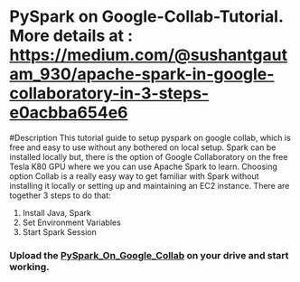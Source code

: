 # PySpark on Google-Collab-Tutorial. More details at : https://medium.com/@sushantgautam_930/apache-spark-in-google-collaboratory-in-3-steps-e0acbba654e6
#Description 
This tutorial guide to setup pyspark on google collab, which is free and easy to use without any bothered on local setup.
Spark can be installed locally but, there is the option of Google Collaboratory on the free Tesla K80 GPU where we you can use Apache Spark to learn. Choosing option Collab is a really easy way to get familiar with Spark without installing it locally or setting up and maintaining an EC2 instance.
There are together 3 steps to do that:
1. Install Java, Spark
2. Set Environment Variables
3. Start Spark Session

### Upload  the [PySpark_On_Google_Collab](https://github.com/sushant097/Google-Collab-Tutorial/blob/master/Spark_on_Google_Colaboratory.ipynb) on your drive and start working.
